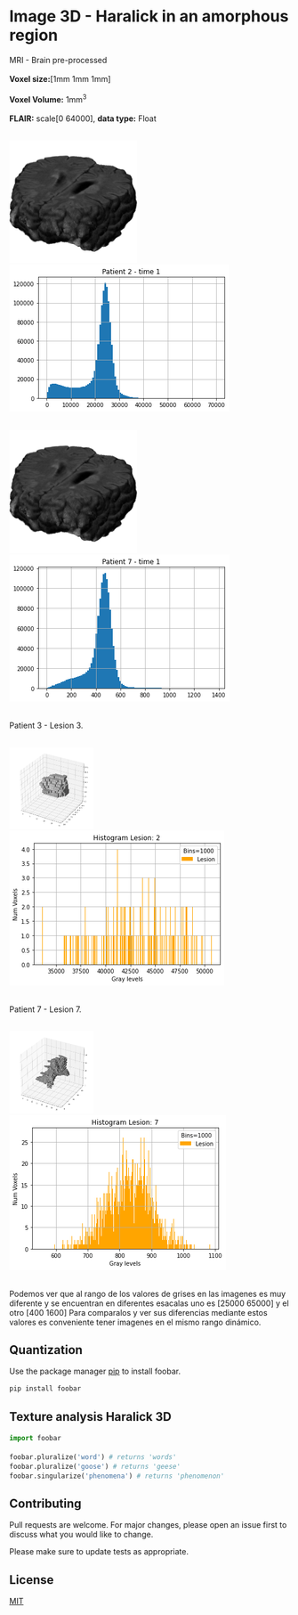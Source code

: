 # Image 3D - Haralick in an amorphous region
MRI - Brain pre-processed <br /><br />
<b>Voxel size:</b>[1mm 1mm 1mm]<br /><br />
<b>Voxel Volume:</b> 1mm<sup>3</sup> <br /><br />
<b>FLAIR:</b> scale[0 64000], <b>data type:</b> Float<br /><br /> 

![Brain](brain-preprocessed.png) ![Hist](patient-2-t1-training.png)<br /><br />


![Brain](brain-preprocessed.png) ![Hist](patient-7-t1.png)<br /><br />

Patient 3 - Lesion 3.<br /><br />

<img src="Lesion2.png" width="30%" /> ![Hist-les](Histogram-Lesion2.png)<br /><br />


Patient 7 - Lesion 7.<br /><br />

<img src="Lesion7.png" width="30%" /> ![Hist-les](Histogram-Lesion7.png)<br /><br />

Podemos ver que al rango de los valores de grises en las imagenes es muy diferente y se encuentran en diferentes esacalas uno es [25000 65000] y el otro [400 1600] Para comparalos y ver sus diferencias mediante estos valores es conveniente tener imagenes en el mismo rango dinámico. 

## Quantization

Use the package manager [pip](https://pip.pypa.io/en/stable/) to install foobar.

```bash
pip install foobar
```

## Texture analysis Haralick 3D

```python
import foobar

foobar.pluralize('word') # returns 'words'
foobar.pluralize('goose') # returns 'geese'
foobar.singularize('phenomena') # returns 'phenomenon'
```

## Contributing
Pull requests are welcome. For major changes, please open an issue first to discuss what you would like to change.

Please make sure to update tests as appropriate.

## License
[MIT](https://choosealicense.com/licenses/mit/)
